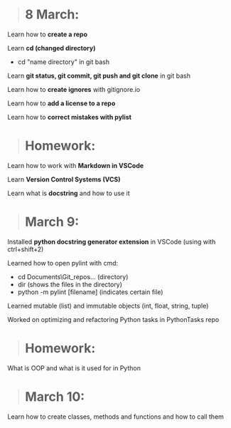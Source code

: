 > # 8 March:

Learn how to **create a repo**

Learn **cd (changed directory)**
- cd "name directory" in git bash

Learn **git status, git commit, git push and git clone** in git bash

Learn how to **create ignores** with 
gitignore.io

Learn how to **add a license to a repo**

Learn how to **correct mistakes with pylist**

> # Homework:

Learn how to work with **Markdown in VSCode**

Learn **Version Control Systems (VCS)**

Learn what is **docstring** and how to use it

> # March 9:

Installed **python docstring generator extension** in VSCode (using with ctrl+shift+2)

Learned how to open pylint with cmd:
- cd Documents\Git_repos\... (directory)
- dir (shows the files in the directory)
- python -m pylint [filename] (indicates certain file)

Learned mutable (list) and immutable objects (int, float, string, tuple)

Worked on optimizing and refactoring Python tasks in PythonTasks repo

> # Homework:

What is OOP and what is it used for in Python


> # March 10:

Learn how to create classes, methods and functions and how to call them
